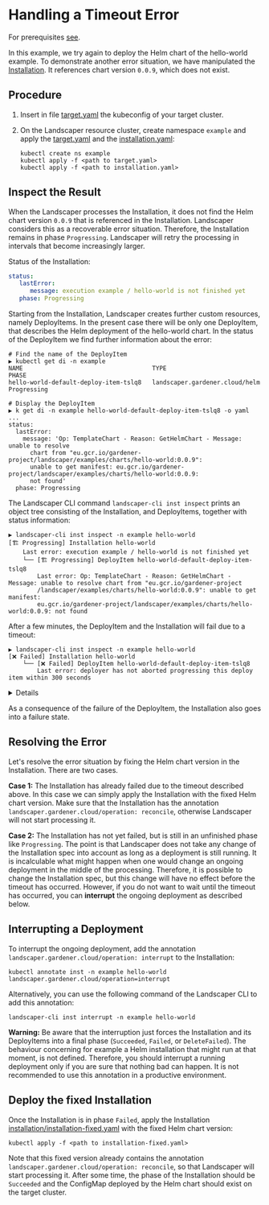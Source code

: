 # Handling a Timeout Error

For prerequisites [see](../../README.md#prerequisites-and-basic-definitions).

In this example, we try again to deploy the Helm chart of the hello-world example.
To demonstrate another error situation, we have manipulated the [Installation](./installation/installation.yaml). 
It references chart version `0.0.9`, which does not exist.


## Procedure

1. Insert in file [target.yaml](installation/target.yaml) the kubeconfig of your target cluster.

2. On the Landscaper resource cluster, create namespace `example` and apply 
   the [target.yaml](installation/target.yaml) and the [installation.yaml](installation/installation.yaml):
   
   ```shell
   kubectl create ns example
   kubectl apply -f <path to target.yaml>
   kubectl apply -f <path to installation.yaml>
   ```

## Inspect the Result

When the Landscaper processes the Installation, it does not find the Helm chart version `0.0.9` that is referenced 
in the Installation. Landscaper considers this as a recoverable error situation. Therefore, the Installation remains in 
phase `Progressing`. Landscaper will retry the processing in intervals that become increasingly larger.

Status of the Installation:

```yaml
status:
   lastError:
      message: execution example / hello-world is not finished yet
   phase: Progressing
```

Starting from the Installation, Landscaper creates further custom resources, namely DeployItems. In the present case 
there will be only one DeployItem, that describes the Helm deployment of the hello-world chart. In the status of the 
DeployItem we find further information about the error:

```shell
# Find the name of the DeployItem
▶ kubectl get di -n example
NAME                                    TYPE                             PHASE
hello-world-default-deploy-item-tslq8   landscaper.gardener.cloud/helm   Progressing

# Display the DeployItem
▶ k get di -n example hello-world-default-deploy-item-tslq8 -o yaml
...
status:
  lastError:
    message: 'Op: TemplateChart - Reason: GetHelmChart - Message: unable to resolve
      chart from "eu.gcr.io/gardener-project/landscaper/examples/charts/hello-world:0.0.9":
      unable to get manifest: eu.gcr.io/gardener-project/landscaper/examples/charts/hello-world:0.0.9:
      not found'
  phase: Progressing
```

The Landscaper CLI command `landscaper-cli inst inspect` prints an object tree consisting of the Installation, 
and DeployItems, together with status information:

```shell
▶ landscaper-cli inst inspect -n example hello-world
[🏗️ Progressing] Installation hello-world
    Last error: execution example / hello-world is not finished yet
    └── [🏗️ Progressing] DeployItem hello-world-default-deploy-item-tslq8
        Last error: Op: TemplateChart - Reason: GetHelmChart - Message: unable to resolve chart from "eu.gcr.io/gardener-project
        /landscaper/examples/charts/hello-world:0.0.9": unable to get manifest: 
        eu.gcr.io/gardener-project/landscaper/examples/charts/hello-world:0.0.9: not found
```

After a few minutes, the DeployItem and the Installation will fail due to a timeout:

```shell
▶ landscaper-cli inst inspect -n example hello-world
[❌ Failed] Installation hello-world
    └── [❌ Failed] DeployItem hello-world-default-deploy-item-tslq8
        Last error: deployer has not aborted progressing this deploy item within 300 seconds
```

<details>
Actually there are two timeouts. After the first timeout, the "progressing timeout", the DeployItem is being told to 
abort the deployment. If it does not do that before the second timeout, the "abort timeout", it fails.
</details>

As a consequence of the failure of the DeployItem, the Installation also goes into a failure state.


## Resolving the Error

Let's resolve the error situation by fixing the Helm chart version in the Installation. There are two cases.

**Case 1:** The Installation has already failed due to the timeout described above. In this case we can simply apply
the Installation with the fixed Helm chart version. Make sure that the Installation has the annotation
`landscaper.gardener.cloud/operation: reconcile`, otherwise Landscaper will not start processing it.

**Case 2:** The Installation has not yet failed, but is still in an unfinished phase like `Progressing`.
The point is that Landscaper does not take any change of the Installation spec into account as long as a deployment is 
still running. It is incalculable what might happen when one would change an ongoing deployment in the middle of 
the processing. Therefore, it is possible to change the Installation spec, but this change will have no effect 
before the timeout has occurred. However, if you do not want to wait until the timeout has occurred, 
you can **interrupt** the ongoing deployment as described below.


## Interrupting a Deployment

To interrupt the ongoing deployment, add the annotation `landscaper.gardener.cloud/operation: interrupt` to the
Installation:

```shell
kubectl annotate inst -n example hello-world landscaper.gardener.cloud/operation=interrupt
```

Alternatively, you can use the following command of the Landscaper CLI to add this annotation:

```shell
landscaper-cli inst interrupt -n example hello-world
```

**Warning:** Be aware that the interruption just forces the Installation and its DeployItems into a 
final phase (`Succeeded`, `Failed`, or `DeleteFailed`). The behaviour concerning for example a Helm installation that 
might run at that moment, is not defined. Therefore, you should interrupt a running deployment only if you are sure 
that nothing bad can happen. It is not recommended to use this annotation in a productive environment.

## Deploy the fixed Installation

Once the Installation is in phase `Failed`, apply the Installation
[installation/installation-fixed.yaml](./installation/installation-fixed.yaml) with the fixed Helm chart version:

```shell
kubectl apply -f <path to installation-fixed.yaml>
```

Note that this fixed version already contains the annotation `landscaper.gardener.cloud/operation: reconcile`, so
that Landscaper will start processing it. After some time, the phase of the Installation should be `Succeeded` and
the ConfigMap deployed by the Helm chart should exist on the target cluster.
